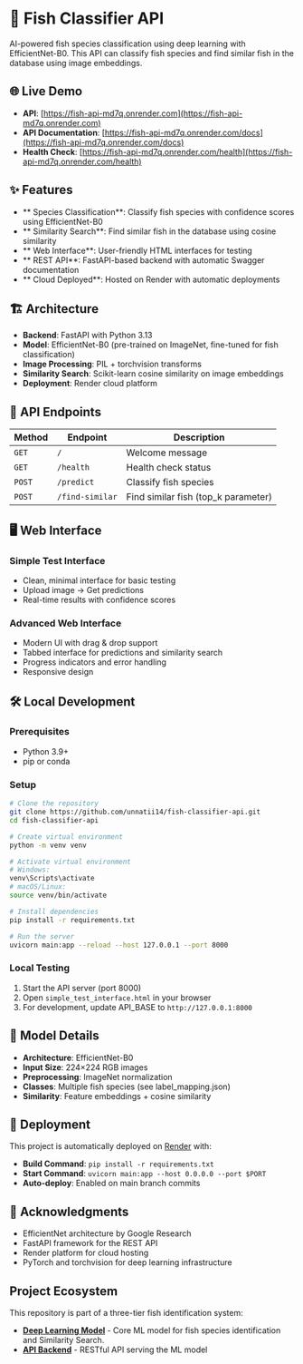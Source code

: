 # 🐠 Fish Classifier API

AI-powered fish species classification using deep learning with EfficientNet-B0. This API can classify fish species and find similar fish in the database using image embeddings.

## 🌐 Live Demo

- **API**: [https://fish-api-md7q.onrender.com](https://fish-api-md7q.onrender.com)
- **API Documentation**: [https://fish-api-md7q.onrender.com/docs](https://fish-api-md7q.onrender.com/docs)
- **Health Check**: [https://fish-api-md7q.onrender.com/health](https://fish-api-md7q.onrender.com/health)

## ✨ Features

- ** Species Classification**: Classify fish species with confidence scores using EfficientNet-B0
- ** Similarity Search**: Find similar fish in the database using cosine similarity
- ** Web Interface**: User-friendly HTML interfaces for testing
- ** REST API**: FastAPI-based backend with automatic Swagger documentation
- ** Cloud Deployed**: Hosted on Render with automatic deployments

## 🏗️ Architecture

- **Backend**: FastAPI with Python 3.13
- **Model**: EfficientNet-B0 (pre-trained on ImageNet, fine-tuned for fish classification)
- **Image Processing**: PIL + torchvision transforms
- **Similarity Search**: Scikit-learn cosine similarity on image embeddings
- **Deployment**: Render cloud platform

## 🚀 API Endpoints

| Method | Endpoint | Description |
|--------|----------|-------------|
| `GET` | `/` | Welcome message |
| `GET` | `/health` | Health check status |
| `POST` | `/predict` | Classify fish species |
| `POST` | `/find-similar` | Find similar fish (top_k parameter) |

## 🖥️ Web Interface

### Simple Test Interface
- Clean, minimal interface for basic testing
- Upload image → Get predictions
- Real-time results with confidence scores

### Advanced Web Interface  
- Modern UI with drag & drop support
- Tabbed interface for predictions and similarity search
- Progress indicators and error handling
- Responsive design

## 🛠️ Local Development

### Prerequisites
- Python 3.9+
- pip or conda

### Setup
```bash
# Clone the repository
git clone https://github.com/unnatii14/fish-classifier-api.git
cd fish-classifier-api

# Create virtual environment
python -m venv venv

# Activate virtual environment
# Windows:
venv\Scripts\activate
# macOS/Linux:
source venv/bin/activate

# Install dependencies
pip install -r requirements.txt

# Run the server
uvicorn main:app --reload --host 127.0.0.1 --port 8000
```

### Local Testing
1. Start the API server (port 8000)
2. Open `simple_test_interface.html` in your browser
3. For development, update API_BASE to `http://127.0.0.1:8000`

## 🔧 Model Details

- **Architecture**: EfficientNet-B0
- **Input Size**: 224×224 RGB images
- **Preprocessing**: ImageNet normalization
- **Classes**: Multiple fish species (see label_mapping.json)
- **Similarity**: Feature embeddings + cosine similarity

## 🔄 Deployment

This project is automatically deployed on [Render](https://render.com) with:
- **Build Command**: `pip install -r requirements.txt`
- **Start Command**: `uvicorn main:app --host 0.0.0.0 --port $PORT`
- **Auto-deploy**: Enabled on main branch commits


## 🙏 Acknowledgments

- EfficientNet architecture by Google Research
- FastAPI framework for the REST API
- Render platform for cloud hosting
- PyTorch and torchvision for deep learning infrastructure

## Project Ecosystem

This repository is part of a three-tier fish identification system:

- **[Deep Learning Model](https://github.com/Hetvi2211/Fish-Accuracy-Simulation)** - Core ML model for fish species identification and Similarity Search.
- **[API Backend](https://github.com/unnatii14/fish-classifier-api)** - RESTful API serving the ML model


